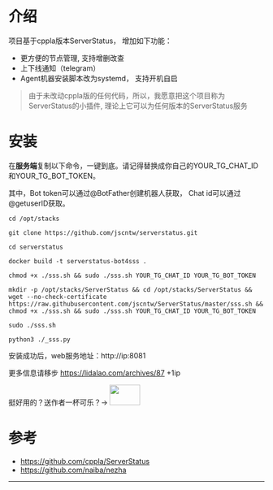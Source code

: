 # 介绍
项目基于cppla版本ServerStatus， 增加如下功能：

- 更方便的节点管理, 支持增删改查
- 上下线通知（telegram）
- Agent机器安装脚本改为systemd， 支持开机自启

>由于未改动cppla版的任何代码，所以，我愿意把这个项目称为ServerStatus的小插件, 理论上它可以为任何版本的ServerStatus服务


# 安装
在**服务端**复制以下命令，一键到底。请记得替换成你自己的YOUR_TG_CHAT_ID和YOUR_TG_BOT_TOKEN。

其中，Bot token可以通过@BotFather创建机器人获取， Chat id可以通过@getuserID获取。
```
cd /opt/stacks

```
```
git clone https://github.com/jscntw/serverstatus.git

```
```
cd serverstatus

```
```
docker build -t serverstatus-bot4sss .

```
```
chmod +x ./sss.sh && sudo ./sss.sh YOUR_TG_CHAT_ID YOUR_TG_BOT_TOKEN

```
```
mkdir -p /opt/stacks/ServerStatus && cd /opt/stacks/ServerStatus && wget --no-check-certificate https://raw.githubusercontent.com/jscntw/ServerStatus/master/sss.sh && chmod +x ./sss.sh && sudo ./sss.sh YOUR_TG_CHAT_ID YOUR_TG_BOT_TOKEN

```
```
sudo ./sss.sh

```
```
python3 ./_sss.py

```
安装成功后，web服务地址：http://ip:8081

更多信息请移步 https://lidalao.com/archives/87  +1ip

挺好用的？送作者一杯可乐？->
 [<img src="https://user-images.githubusercontent.com/52455330/139071980-91302a8a-37b1-4196-803e-f91b1de2ee5b.gif" width="60" height="40" />](https://shop.lidalao.com/buy/4)



# 参考
- https://github.com/cppla/ServerStatus
- https://github.com/naiba/nezha
----------

